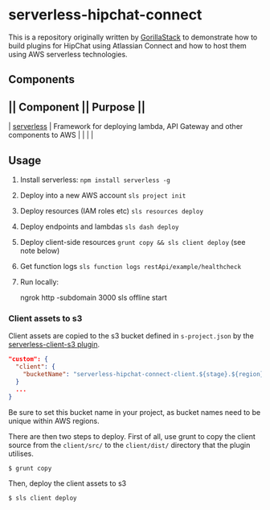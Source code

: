 # serverless-hipchat-connect

This is a repository originally written by [GorillaStack](www.gorillastack.com) to demonstrate how to build plugins for HipChat using Atlassian Connect and how to host them using AWS serverless technologies.

## Components

|| Component || Purpose ||
--------------------------
| [serverless](https://github.com/serverless/serverless) | Framework for deploying lambda, API Gateway and other components to AWS |
| | |

## Usage

1. Install serverless: `npm install serverless -g`
1. Deploy into a new AWS account `sls project init`
1. Deploy resources (IAM roles etc) `sls resources deploy`
1. Deploy endpoints and lambdas `sls dash deploy`
1. Deploy client-side resources `grunt copy && sls client deploy` (see note below)
1. Get function logs `sls function logs restApi/example/healthcheck`
1. Run locally:

    ngrok http -subdomain <subdomain> 3000
    sls offline start

### Client assets to s3

Client assets are copied to the s3 bucket defined in `s-project.json` by the [serverless-client-s3 plugin](https://github.com/serverless/serverless-client-s3).

```json
"custom": {
  "client": {
    "bucketName": "serverless-hipchat-connect-client.${stage}.${region}"
  }
  ...
}
```

Be sure to set this bucket name in your project, as bucket names need to be unique within AWS regions.

There are then two steps to deploy.  First of all, use grunt to copy the client source from the `client/src/` to the `client/dist/` directory that the plugin utilises.

```bash
$ grunt copy
```

Then, deploy the client assets to s3

```bash
$ sls client deploy
```
